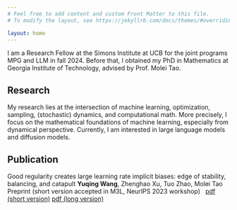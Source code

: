 ```yaml
---
# Feel free to add content and custom Front Matter to this file.
# To modify the layout, see https://jekyllrb.com/docs/themes/#overriding-theme-defaults

layout: home
---
```


I am a Research Fellow at the Simons Institute at UCB for the joint programs MPG and LLM in fall 2024. Before that, I obtained my PhD in Mathematics at Georgia Institute of Technology, advised by Prof. Molei Tao.

## Research

My research lies at the intersection of machine learning, optimization, sampling, (stochastic) dynamics, and computational math. More precisely, I focus on the mathematical foundations of machine learning, especially from dynamical perspective. Currently, I am interested in large language models and diffusion models.

## Publication

Good regularity creates large learning rate implicit biases: edge of stability, balancing, and catapult
**Yuqing Wang**, Zhenghao Xu, Tuo Zhao, Molei Tao
Preprint (short version accepted in M3L, NeurIPS 2023 workshop)   [pdf (short version)](https://openreview.net/pdf?id=6O15A3h2yl) [pdf (long version)](https://arxiv.org/pdf/2310.17087.pdf)

